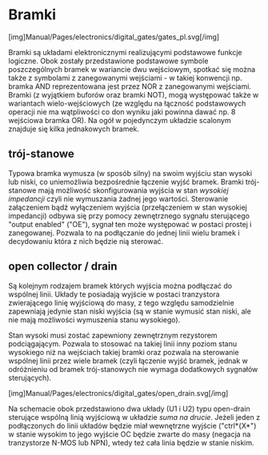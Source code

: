 <!--
SPDX-FileCopyrightText: Robert Ryszard Paciorek <rrp@opcode.eu.org>
SPDX-License-Identifier: MIT

editing note: PDF based
-->

# Bramki

[img]Manual/Pages/electronics/digital_gates/gates_pl.svg[/img]

Bramki są układami elektronicznymi realizującymi podstawowe funkcje logiczne. Obok zostały przedstawione podstawowe symbole poszczególnych bramek w wariancie dwu wejściowym, spotkać się można także z symbolami z zanegowanymi wejściami - w takiej konwencji np. bramka AND reprezentowana jest przez NOR z zanegowanymi wejściami. Bramki (z wyjątkiem buforów oraz bramki NOT), mogą występować także w wariantach wielo-wejściowych (ze względu na łączność podstawowych operacji nie ma wątpliwości co don wyniku jaki powinna dawać np. 8 wejściowa bramka OR). Na ogół w pojedynczym układzie scalonym znajduje się kilka jednakowych bramek.

## trój-stanowe

Typowa bramka wymusza (w sposób silny) na swoim wyjściu stan wysoki lub niski, co uniemożliwia bezpośrednie łączenie wyjść bramek.
Bramki trój-stanowe mają możliwość skonfigurowania wyjścia w stan *wysokiej impedancji* czyli nie wymuszania żadnej jego wartości.
Sterowanie załączeniem bądź wyłączeniem wyjścia (przełączeniem w stan wysokiej impedancji) odbywa się przy pomocy zewnętrznego sygnału sterującego "output enabled" ("OE"), sygnał ten może występować w postaci prostej i zanegowanej.
Pozwala to na podłączanie do jednej linii wielu bramek i decydowaniu która z nich będzie nią sterować.

## open collector / drain

Są kolejnym rodzajem bramek których wyjścia można podłączać do wspólnej linii. Układy te posiadają wyjście w postaci tranzystora zwierającego linię wyjściową do masy, z tego względu samodzielnie zapewniają jedynie stan niski wyjścia (są w stanie wymusić stan niski, ale nie mają możliwości wymuszenia stanu wysokiego).

Stan wysoki musi zostać zapewniony zewnętrznym rezystorem podciągającym. Pozwala to stosować na takiej linii inny poziom stanu wysokiego niż na wejściach takiej bramki oraz pozwala na sterowanie wspólnej linii przez wiele bramek (czyli łączenie wyjść bramek, jednak w odróżnieniu od bramek trój-stanowych nie wymaga dodatkowych sygnałów sterujących).

[img]Manual/Pages/electronics/digital_gates/open_drain.svg[/img]

Na schemacie obok przedstawiono dwa układy (U1 i U2) typu open-drain sterujące wspólną linią wyjściową w układzie *suma na drucie*. Jeżeli jeden z podłączonych do linii układów będzie miał wewnętrzne wyjście ("ctrl*{X*") w stanie wysokim to jego wyjście OC będzie zwarte do masy (negacja na tranzystorze N-MOS lub NPN), wtedy też cała linia będzie w stanie niskim.
